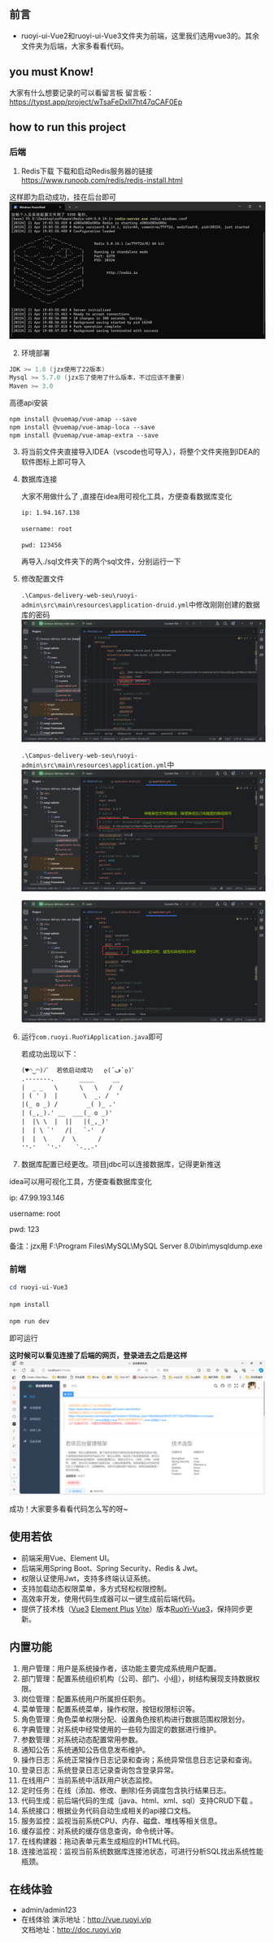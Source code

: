 ## 前言
- ruoyi-ui-Vue2和ruoyi-ui-Vue3文件夹为前端，这里我们选用vue3的。其余文件夹为后端，大家多看看代码。

## you must Know!
大家有什么想要记录的可以看留言板
留言板：https://typst.app/project/wTsaFeDxII7ht47qCAF0Ep

## how to run this project
### 后端
1. Redis下载
下载和启动Redis服务器的链接
https://www.runoob.com/redis/redis-install.html

这样即为启动成功，挂在后台即可
![alt text](readme_img/image.png)

2. 环境部署
```powershell
JDK >= 1.8 (jzx使用了22版本)
Mysql >= 5.7.0 (jzx忘了使用了什么版本，不过应该不重要)
Maven >= 3.0
```

高德api安装
```shell
npm install @vuemap/vue-amap --save
npm install @vuemap/vue-amap-loca --save
npm install @vuemap/vue-amap-extra --save
```

3. 将当前文件夹直接导入IDEA（vscode也可导入），将整个文件夹拖到IDEA的软件图标上即可导入

4. 数据库连接

   大家不用做什么了 ,直接在idea用可视化工具，方便查看数据库变化
   
   ```shell
   ip: 1.94.167.138
   
   username: root
   
   pwd: 123456
   ```
    再导入./sql文件夹下的两个sql文件，分别运行一下

5. 修改配置文件

    `.\Campus-delivery-web-seu\ruoyi-admin\src\main\resources\application-druid.yml`中修改刚刚创建的数据库的密码
    ![alt text](readme_img/image-2.png)

    `.\Campus-delivery-web-seu\ruoyi-admin\src\main\resources\application.yml`中
    ![alt text](readme_img/image-3.png)

    ![alt text](readme_img/image-4.png)

6. 运行`com.ruoyi.RuoYiApplication.java`即可

    若成功出现以下：

    ```txt
    (♥◠‿◠)ﾉﾞ  若依启动成功   ლ(´ڡ`ლ)ﾞ  
    .-------.       ____     __        
    |  _ _   \      \   \   /  /    
    | ( ' )  |       \  _. /  '       
    |(_ o _) /        _( )_ .'         
    | (_,_).' __  ___(_ o _)'          
    |  |\ \  |  ||   |(_,_)'         
    |  | \ `'   /|   `-'  /           
    |  |  \    /  \      /           
    ''-'   `'-'    `-..-'    
    ```

7. 数据库配置已经更改。项目jdbc可以连接数据库，记得更新推送

idea可以用可视化工具，方便查看数据库变化

ip: 47.99.193.146

username: root

pwd: 123

备注：jzx用
F:\Program Files\MySQL\MySQL Server 8.0\bin\mysqldump.exe


### 前端
```powershell
cd ruoyi-ui-Vue3

npm install

npm run dev
```

即可运行


**这时候可以看见连接了后端的网页，登录进去之后是这样**
![alt text](readme_img/image-5.png)

成功！大家要多看看代码怎么写的呀~



## 使用若依
* 前端采用Vue、Element UI。
* 后端采用Spring Boot、Spring Security、Redis & Jwt。
* 权限认证使用Jwt，支持多终端认证系统。
* 支持加载动态权限菜单，多方式轻松权限控制。
* 高效率开发，使用代码生成器可以一键生成前后端代码。
* 提供了技术栈（[Vue3](https://v3.cn.vuejs.org) [Element Plus](https://element-plus.org/zh-CN) [Vite](https://cn.vitejs.dev)）版本[RuoYi-Vue3](https://github.com/yangzongzhuan/RuoYi-Vue3)，保持同步更新。

## 内置功能

1.  用户管理：用户是系统操作者，该功能主要完成系统用户配置。
2.  部门管理：配置系统组织机构（公司、部门、小组），树结构展现支持数据权限。
3.  岗位管理：配置系统用户所属担任职务。
4.  菜单管理：配置系统菜单，操作权限，按钮权限标识等。
5.  角色管理：角色菜单权限分配、设置角色按机构进行数据范围权限划分。
6.  字典管理：对系统中经常使用的一些较为固定的数据进行维护。
7.  参数管理：对系统动态配置常用参数。
8.  通知公告：系统通知公告信息发布维护。
9.  操作日志：系统正常操作日志记录和查询；系统异常信息日志记录和查询。
10. 登录日志：系统登录日志记录查询包含登录异常。
11. 在线用户：当前系统中活跃用户状态监控。
12. 定时任务：在线（添加、修改、删除)任务调度包含执行结果日志。
13. 代码生成：前后端代码的生成（java、html、xml、sql）支持CRUD下载 。
14. 系统接口：根据业务代码自动生成相关的api接口文档。
15. 服务监控：监视当前系统CPU、内存、磁盘、堆栈等相关信息。
16. 缓存监控：对系统的缓存信息查询，命令统计等。
17. 在线构建器：拖动表单元素生成相应的HTML代码。
18. 连接池监视：监视当前系统数据库连接池状态，可进行分析SQL找出系统性能瓶颈。

## 在线体验

- admin/admin123  
- 在线体验
演示地址：http://vue.ruoyi.vip  
文档地址：http://doc.ruoyi.vip





